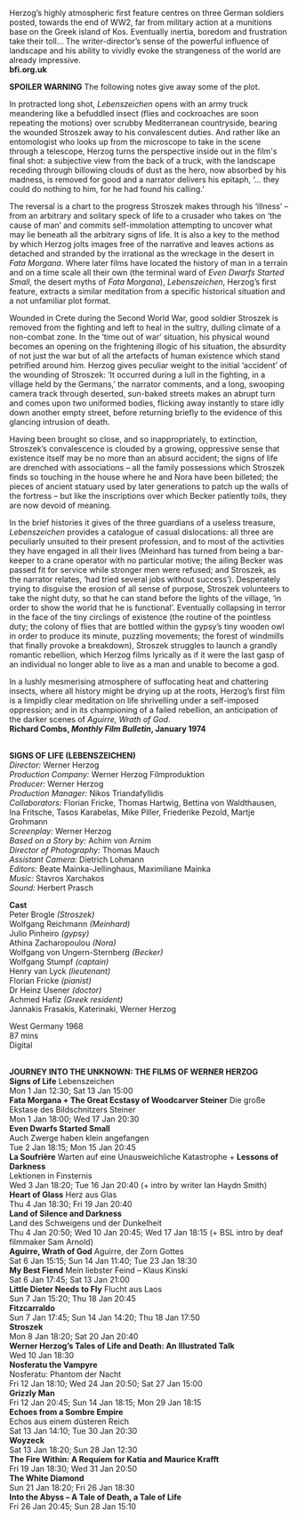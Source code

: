 
Herzog’s highly atmospheric first feature centres on three German soldiers posted, towards the end of WW2, far from military action at a munitions base on the Greek island of Kos. Eventually inertia, boredom and frustration take their toll… The writer-director’s sense of the powerful influence of landscape and his ability to vividly evoke the strangeness of the world are already impressive.  
**bfi.org.uk**

**SPOILER WARNING** The following notes give away some of the plot.

In protracted long shot, _Lebenszeichen_ opens with an army truck meandering like a befuddled insect (flies and cockroaches are soon repeating the motions) over scrubby Mediterranean countryside, bearing the wounded Stroszek away to his convalescent duties. And rather like an entomologist who looks up from the microscope to take in the scene through a telescope, Herzog turns the perspective inside out in the film's final shot: a subjective view from the back of a truck, with the landscape receding through billowing clouds of dust as the hero, now absorbed by his madness, is removed for good and a narrator delivers his epitaph, ‘... they could do nothing to him, for he had found  his calling.’

The reversal is a chart to the progress Stroszek makes through his ‘illness’ – from an arbitrary and solitary speck of life to a crusader who takes on ‘the cause of man’ and commits self-immolation attempting to uncover what may lie beneath all the arbitrary signs of life. It is also a key to the method by which Herzog jolts images free of the narrative and leaves actions as detached and stranded by the irrational as the wreckage in the desert in _Fata Morgana_. Where later films have located the history of man in a terrain and on a time scale all their own (the terminal ward of _Even Dwarfs Started Small_, the desert myths of _Fata Morgana_), _Lebenszeichen_, Herzog’s first feature, extracts a similar meditation from a specific historical situation and a not unfamiliar  plot format.

Wounded in Crete during the Second World War, good soldier Stroszek is removed from the fighting and left to heal in the sultry, dulling climate of a non-combat zone. In the ‘time out of war’ situation, his physical wound becomes an opening on the frightening illogic of his situation, the absurdity of not just the war but of all the artefacts of human existence which stand petrified around him. Herzog gives peculiar weight to the initial ‘accident’ of the wounding of Stroszek: ‘It occurred during a lull in the fighting, in a village held by the Germans,’ the narrator comments, and a long, swooping camera track through deserted, sun-baked streets makes an abrupt turn and comes upon two uniformed bodies, flicking away instantly to stare idly down another empty street, before returning briefly to the evidence of this glancing intrusion  of death.

Having been brought so close, and so inappropriately, to extinction, Stroszek’s convalescence is clouded by a growing, oppressive sense that existence itself may be no more than an absurd accident; the signs of life are drenched with associations – all the family possessions which Stroszek finds so touching in the house where he and Nora have been billeted; the pieces of ancient statuary used by later generations to patch up the walls of the fortress – but like the inscriptions over which Becker patiently toils, they are now devoid of meaning.

In the brief histories it gives of the three guardians of a useless treasure, _Lebenszeichen_ provides a catalogue of casual dislocations: all three are peculiarly unsuited to their present profession, and to most of the activities they have engaged in all their lives (Meinhard has turned from being a bar-keeper to a crane operator with no particular motive; the ailing Becker was passed fit for service while stronger men were refused; and Stroszek, as the narrator relates, ‘had tried several jobs without success’). Desperately trying to disguise the erosion of all sense of purpose, Stroszek volunteers to take the night duty, so that he can stand before the lights of the village, ‘in order to show the world that he is functional’. Eventually collapsing in terror in the face of the tiny circlings of existence (the routine of the pointless duty; the colony of flies that are bottled within the gypsy’s tiny wooden owl in order to produce its minute, puzzling movements; the forest of windmills that finally provoke a breakdown), Stroszek struggles to launch a grandly romantic rebellion, which Herzog films lyrically as if it were the last gasp of an individual no longer able to live as a man and unable to become a god.

In a lushly mesmerising atmosphere of suffocating heat and chattering insects, where all history might be drying up at the roots, Herzog’s first film is a limpidly clear meditation on life shrivelling under a self-imposed oppression; and in its championing of a failed rebellion, an anticipation of the darker scenes of _Aguirre, Wrath of God_.  
**Richard Combs, _Monthly Film Bulletin_, January 1974**
<br><br>

**SIGNS OF LIFE (LEBENSZEICHEN)**  
_Director:_ Werner Herzog  
_Production Company:_  Werner Herzog Filmproduktion  
_Producer:_ Werner Herzog  
_Production Manager:_ Nikos Triandafyllidis  
_Collaborators:_ Florian Fricke, Thomas Hartwig, Bettina von Waldthausen, Ina Fritsche,  Tasos Karabelas, Mike Piller, Friederike Pezold, Martje Grohmann  
_Screenplay:_ Werner Herzog  
_Based on a Story by:_ Achim von Arnim  
_Director of Photography:_ Thomas Mauch  
_Assistant Camera:_ Dietrich Lohmann  
_Editors:_ Beate Mainka-Jellinghaus,  Maximiliane Mainka  
_Music:_ Stavros Xarchakos  
_Sound:_ Herbert Prasch

**Cast**  
Peter Brogle _(Stroszek)_  
Wolfgang Reichmann _(Meinhard)_  
Julio Pinheiro _(gypsy)_  
Athina Zacharopoulou _(Nora)_  
Wolfgang von Ungern-Sternberg _(Becker)_  
Wolfgang Stumpf _(captain)_  
Henry van Lyck _(lieutenant)_  
Florian Fricke _(pianist)_  
Dr Heinz Usener _(doctor)_  
Achmed Hafiz _(Greek resident)_  
Jannakis Frasakis, Katerinaki, Werner Herzog

West Germany 1968  
87 mins  
Digital
<br><br>

**JOURNEY INTO THE UNKNOWN: THE FILMS OF WERNER HERZOG**<br>
**Signs of Life** Lebenszeichen<br>
Mon 1 Jan 12:30; Sat 13 Jan 15:00<br>
**Fata Morgana + The Great Ecstasy of Woodcarver Steiner** Die große Ekstase des Bildschnitzers Steiner<br>
Mon 1 Jan 18:00; Wed 17 Jan 20:30<br>
**Even Dwarfs Started Small**  
Auch Zwerge haben klein angefangen<br>
Tue 2 Jan 18:15; Mon 15 Jan 20:45<br>
**La Soufrière** Warten auf eine Unausweichliche Katastrophe + **Lessons of Darkness**  
Lektionen in Finsternis<br>
Wed 3 Jan 18:20; Tue 16 Jan 20:40 (+ intro by writer Ian Haydn Smith)<br>
**Heart of Glass** Herz aus Glas<br>
Thu 4 Jan 18:30; Fri 19 Jan 20:40<br>
**Land of Silence and Darkness**  
Land des Schweigens und der Dunkelheit<br>
Thu 4 Jan 20:50; Wed 10 Jan 20:45; Wed 17 Jan 18:15 (+ BSL intro by deaf filmmaker Sam Arnold)<br>
**Aguirre, Wrath of God** Aguirre, der Zorn Gottes<br>
Sat 6 Jan 15:15; Sun 14 Jan 11:40;  Tue 23 Jan 18:30<br>
**My Best Fiend** Mein liebster Feind – Klaus Kinski<br>
Sat 6 Jan 17:45; Sat 13 Jan 21:00<br>
**Little Dieter Needs to Fly** Flucht aus Laos<br>
Sun 7 Jan 15:20; Thu 18 Jan 20:45<br>
**Fitzcarraldo**<br>
Sun 7 Jan 17:45; Sun 14 Jan 14:20;  Thu 18 Jan 17:50<br>
**Stroszek**<br>
Mon 8 Jan 18:20; Sat 20 Jan 20:40<br>
**Werner Herzog’s Tales of Life and Death:  An Illustrated Talk**<br>
Wed 10 Jan 18:30<br>
**Nosferatu the Vampyre**  
Nosferatu: Phantom der Nacht<br>
Fri 12 Jan 18:10; Wed 24 Jan 20:50;  Sat 27 Jan 15:00<br>
**Grizzly Man**<br>
Fri 12 Jan 20:45; Sun 14 Jan 18:15;  Mon 29 Jan 18:15<br>
**Echoes from a Sombre Empire**  
Echos aus einem düsteren Reich<br>
Sat 13 Jan 14:10; Tue 30 Jan 20:30<br>
**Woyzeck**<br>
Sat 13 Jan 18:20; Sun 28 Jan 12:30<br>
**The Fire Within: A Requiem for Katia and Maurice Krafft**<br>
Fri 19 Jan 18:30; Wed 31 Jan 20:50<br>
**The White Diamond**<br>
Sun 21 Jan 18:20; Fri 26 Jan 18:30<br>
**Into the Abyss – A Tale of Death, a Tale of Life**<br>
Fri 26 Jan 20:45; Sun 28 Jan 15:10<br>
<br>


<!--stackedit_data:
eyJoaXN0b3J5IjpbMTc4NjgyMTY2OF19
-->